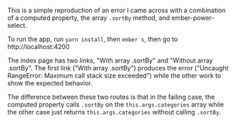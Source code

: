 This is a simple reproduction of an error I came across with a combination of a computed property, the array `.sortBy` method, and ember-power-select.

To run the app, run `yarn install`, then `ember s`, then go to http://localhost:4200

The index page has two links, "With array .sortBy" and  "Without array .sortBy". The first link ("With array .sortBy") produces the error ("Uncaught RangeError: Maximum call stack size exceeded") while the other work to show the expected behavior.

The difference between these two routes is that in the failing case, the computed property calls `.sortBy` on the `this.args.categories` array while the other case just returns `this.args.categories` without calling `.sortBy`.
